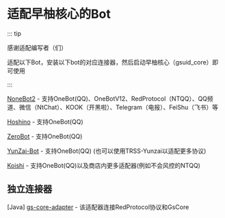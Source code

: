 # 适配早柚核心的Bot<Badge type="tip" text="简单" />

::: tip

感谢适配编写者（们）

适配以下Bot，安装以下bot的对应连接器，然后启动早柚核心（gsuid_core）即可使用

:::

[NoneBot2](https://github.com/KimigaiiWuyi/GenshinUID/tree/v4-nonebot2) - 支持OneBot(QQ)、OneBotV12、RedProtocol（NTQQ）、QQ频道、微信（NtChat）、KOOK（开黑啦）、Telegram（电报）、FeiShu（飞书）等

[Hoshino](https://github.com/KimigaiiWuyi/GenshinUID/tree/v4-hoshino) - 支持OneBot(QQ)

[ZeroBot](https://github.com/RemKeeper/GSUID_Utils_ZeroBot) - 支持OneBot(QQ)

[YunZai-Bot](https://gitee.com/xiaoye12123/ws-plugin) - 支持OneBot(QQ) (也可以使用TRSS-Yunzai以适配更多协议)

[Koishi](https://github.com/GithubCin/gscore-adpater) - 支持OneBot(QQ)以及商店内更多适配器(例如不会风控的NTQQ)

## 独立连接器

[Java] [gs-core-adapter](https://gitee.com/WeekDragon/gs-core-adapter) - 该适配器连接RedProtocol协议和GsCore

